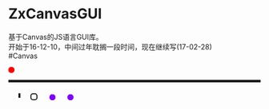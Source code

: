 # ZxCanvasGUI
基于Canvas的JS语言GUI库。 <br/>
开始于16-12-10，中间过年耽搁一段时间，现在继续写(17-02-28) <br/>
#Canvas
<div width="20px" height="20px" style="
    display: inline-block;
    background-color: red;
    /* color: black; */
    border: 1px solid red;
    width: 10px;
    height: 10px;
    border-radius: 5px;
"></div>
<hr style="height:5px;" />
<hr style="height:5px;float:left;margin-left:20px;margin-top:8px;border:2px solid;" />
<a style="display:inline-block;border:2px solid;border-radius:5px;width:10px;height:10px;margin-top:8px;margin-left:20px;"></a>
<a style="display:inline-block;border:1px solid #8000ff;border-radius:5px;width:10px;height:10px;margin-top:8px;margin-left:20px;background-color:#8000ff"></a>
<a style="display:inline-block;border:1px solid #8000ff;border-radius:5px;width:10px;height:10px;margin-top:8px;margin-left:20px;background-color:#8000ff"></a>
